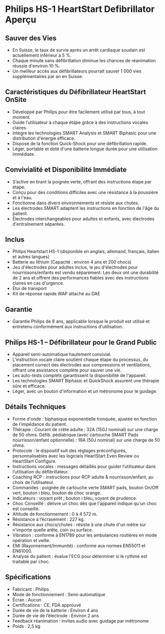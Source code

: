 # Philips HS-1 HeartStart Defibrillator Aperçu

## Sauver des Vies

- En Suisse, le taux de survie après un arrêt cardiaque soudain est actuellement inférieur à 5 %.
- Chaque minute sans défibrillation diminue les chances de réanimation réussie d'environ 10 %.
- Un meilleur accès aux défibrillateurs pourrait sauver 1 000 vies supplémentaires par an en Suisse.

## Caractéristiques du Défibrillateur HeartStart OnSite

- Développé par Philips pour être facilement utilisé par tous, à tout moment.
- Guide l’utilisateur à chaque étape grâce à des instructions vocales claires.
- Intègre les technologies SMART Analysis et SMART Biphasic pour une distribution d'énergie efficace.
- Dispose de la fonction Quick-Shock pour une défibrillation rapide.
- Léger, portable et doté d'une batterie longue durée pour une utilisation immédiate.

## Convivialité et Disponibilité Immédiate

- S’active en tirant la poignée verte, offrant des instructions étape par étape.
- Conçu pour des conditions difficiles avec une résistance à la poussière et à l'eau.
- Fonctionne dans divers environnements et résiste aux chutes.
- Les électrodes SMART adaptent les instructions en fonction de l'âge du patient.
- Électrodes interchangeables pour adultes et enfants, avec électrodes d'entraînement séparées.

## Inclus

- Philips Heartstart HS-1 (disponible en anglais, allemand, français, italien et autres langues)
- Batterie au lithium (Capacité : environ 4 ans et 200 chocs)
- Jeu d'électrodes pour adultes inclus, le jeu d'électrodes pour nourrissons/enfants est vendu séparément. Les deux ont une durabilité de 2 ans et offrent des performances fiables avec des instructions claires en cas d'urgence.
- Étui de transport
- Kit de réponse rapide WAP attaché au DAE

## Garantie

- Garantie Philips de 8 ans, applicable lorsque le produit est utilisé et entretenu conformément aux instructions d'utilisation.

## Philips HS-1 – Défibrillateur pour le Grand Public

- Appareil semi-automatique hautement convivial.
- L'instruction vocale claire soutient chaque étape du processus, du placement correct des électrodes aux compressions et ventilations, offrant une assistance complète pour sauver une vie.
- Les auto-tests complets garantissent la disponibilité de l'appareil.
- Les technologies SMART Biphasic et QuickShock assurent une thérapie sûre et efficace.
- Léger, avec un bouton d'information et un métronome pour le guidage.

## Détails Techniques

- Forme d'onde : biphasique exponentielle tronquée, ajustée en fonction de l'impédance du patient.
- Thérapie : Courant de crête adulte : 32A (150J nominal) sur une charge de 50 ohms. Défib. pédiatrique (avec cartouche SMART Pads nourrisson/enfant optionnelle) : 19A (50J nominal) sur une charge de 50 ohms.
- Protocole : le dispositif suit des réglages préconfigurés, personnalisables avec les logiciels HeartStart Even Review ou HeartStart Configure.
- Instructions vocales : messages détaillés pour guider l’utilisateur dans l’utilisation du défibrillateur.
- Coaching RCP : instructions pour RCP adulte & nourrisson/enfant, au choix de l’utilisateur.
- Commandes : poignée de cartouche verte SMART pads, bouton On/Off vert, bouton i bleu, bouton de choc orange.
- Indicateurs : voyant prêt ; bouton i bleu, voyant de prudence.
- Choc Conseillé : délivre un choc dès que l'appareil indique qu'un choc est conseillé.
- Altitude de fonctionnement : 0 à 4 572 m.
- Résistance à l’écrasement : 227 kg.
- Résistance aux chocs/chutes : résiste à une chute d'un mètre sur n'importe quelle arête, coin ou surface.
- Vibration : conforme à EN1789 pour les ambulances routières en mode opération et veille.
- EMI (Rayonnement/Immunité) : conforme aux normes EN55011 et EN61000.
- Analyse du patient : évalue l'ECG pour déterminer si le rythme est traitable par choc.

## Spécifications

- Fabricant : Philips  
- Mode de fonctionnement : Semi-automatique  
- Écran : Aucun  
- Certifications : CE, FDA approuvé  
- Durée de vie de la batterie : Environ 4 ans  
- Durée de vie de l’électrode : Environ 2 ans  
- Feedback réanimation : invites audio avec guidage par métronome  
- Poids : 2,5 kg
